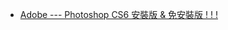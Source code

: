- [Adobe --- Photoshop CS6 安裝版 & 免安裝版 ! ! !](https://bobyhd.blogspot.com/2016/03/adobe-photoshop-cs6.html)
